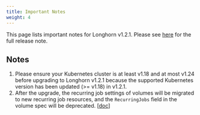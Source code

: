 ```yaml
---
title: Important Notes
weight: 4
---
```


This page lists important notes for Longhorn v1.2.1.
Please see [here](https://github.com/longhorn/longhorn/releases/tag/v1.2.1) for the full release note.

## Notes
1. Please ensure your Kubernetes cluster is at least v1.18 and at most v1.24 before upgrading to Longhorn v1.2.1 because the supported Kubernetes version has been updated (>= v1.18) in v1.2.1.
1. After the upgrade, the recurring job settings of volumes will be migrated to new recurring job resources, and the `RecurringJobs` field in the volume spec will be deprecated. [[doc](https://longhorn.io/docs/1.2.1/deploy/upgrade/#4-automatically-migrate-recurring-jobs)]
